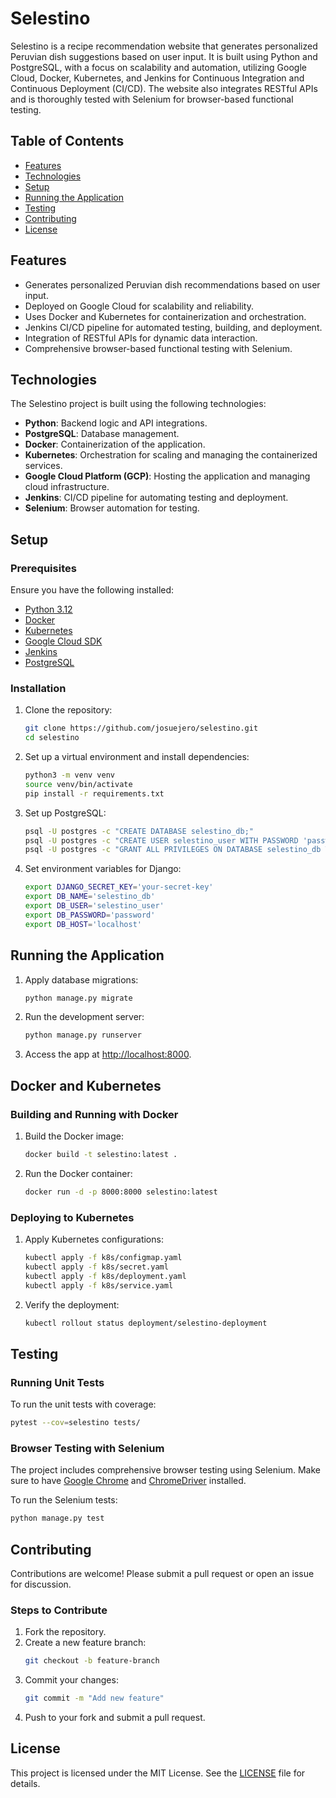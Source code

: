 # Selestino

Selestino is a recipe recommendation website that generates personalized Peruvian dish suggestions based on user input. It is built using Python and PostgreSQL, with a focus on scalability and automation, utilizing Google Cloud, Docker, Kubernetes, and Jenkins for Continuous Integration and Continuous Deployment (CI/CD). The website also integrates RESTful APIs and is thoroughly tested with Selenium for browser-based functional testing.

## Table of Contents
- [Features](#features)
- [Technologies](#technologies)
- [Setup](#setup)
- [Running the Application](#running-the-application)
- [Testing](#testing)
- [Contributing](#contributing)
- [License](#license)

## Features
- Generates personalized Peruvian dish recommendations based on user input.
- Deployed on Google Cloud for scalability and reliability.
- Uses Docker and Kubernetes for containerization and orchestration.
- Jenkins CI/CD pipeline for automated testing, building, and deployment.
- Integration of RESTful APIs for dynamic data interaction.
- Comprehensive browser-based functional testing with Selenium.
  
## Technologies
The Selestino project is built using the following technologies:
- **Python**: Backend logic and API integrations.
- **PostgreSQL**: Database management.
- **Docker**: Containerization of the application.
- **Kubernetes**: Orchestration for scaling and managing the containerized services.
- **Google Cloud Platform (GCP)**: Hosting the application and managing cloud infrastructure.
- **Jenkins**: CI/CD pipeline for automating testing and deployment.
- **Selenium**: Browser automation for testing.
  
## Setup

### Prerequisites
Ensure you have the following installed:
- [Python 3.12](https://www.python.org/downloads/)
- [Docker](https://docs.docker.com/get-docker/)
- [Kubernetes](https://kubernetes.io/docs/setup/)
- [Google Cloud SDK](https://cloud.google.com/sdk/docs/install)
- [Jenkins](https://www.jenkins.io/download/)
- [PostgreSQL](https://www.postgresql.org/download/)

### Installation

1. Clone the repository:
    ```bash
    git clone https://github.com/josuejero/selestino.git
    cd selestino
    ```

2. Set up a virtual environment and install dependencies:
    ```bash
    python3 -m venv venv
    source venv/bin/activate
    pip install -r requirements.txt
    ```

3. Set up PostgreSQL:
    ```bash
    psql -U postgres -c "CREATE DATABASE selestino_db;"
    psql -U postgres -c "CREATE USER selestino_user WITH PASSWORD 'password';"
    psql -U postgres -c "GRANT ALL PRIVILEGES ON DATABASE selestino_db TO selestino_user;"
    ```

4. Set environment variables for Django:
    ```bash
    export DJANGO_SECRET_KEY='your-secret-key'
    export DB_NAME='selestino_db'
    export DB_USER='selestino_user'
    export DB_PASSWORD='password'
    export DB_HOST='localhost'
    ```

## Running the Application

1. Apply database migrations:
    ```bash
    python manage.py migrate
    ```

2. Run the development server:
    ```bash
    python manage.py runserver
    ```

3. Access the app at [http://localhost:8000](http://localhost:8000).

## Docker and Kubernetes

### Building and Running with Docker
1. Build the Docker image:
    ```bash
    docker build -t selestino:latest .
    ```

2. Run the Docker container:
    ```bash
    docker run -d -p 8000:8000 selestino:latest
    ```

### Deploying to Kubernetes
1. Apply Kubernetes configurations:
    ```bash
    kubectl apply -f k8s/configmap.yaml
    kubectl apply -f k8s/secret.yaml
    kubectl apply -f k8s/deployment.yaml
    kubectl apply -f k8s/service.yaml
    ```

2. Verify the deployment:
    ```bash
    kubectl rollout status deployment/selestino-deployment
    ```



## Testing

### Running Unit Tests
To run the unit tests with coverage:
```bash
pytest --cov=selestino tests/
```

### Browser Testing with Selenium
The project includes comprehensive browser testing using Selenium. Make sure to have [Google Chrome](https://www.google.com/chrome/) and [ChromeDriver](https://sites.google.com/a/chromium.org/chromedriver/downloads) installed.

To run the Selenium tests:
```bash
python manage.py test
```

## Contributing
Contributions are welcome! Please submit a pull request or open an issue for discussion.

### Steps to Contribute
1. Fork the repository.
2. Create a new feature branch:
    ```bash
    git checkout -b feature-branch
    ```
3. Commit your changes:
    ```bash
    git commit -m "Add new feature"
    ```
4. Push to your fork and submit a pull request.

## License
This project is licensed under the MIT License. See the [LICENSE](LICENSE) file for details.